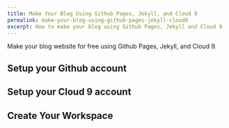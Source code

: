 ```yaml
---
title: Make Your Blog Using Github Pages, Jekyll, and Cloud 9
permalink: make-your-blog-using-github-pages-jekyll-cloud9
excerpt: How to make your blog using Github Pages, Jekyll and Cloud 9
---
```


Make your blog website for free using Github Pages, Jekyll, and Cloud 9.

## Setup your Github account

## Setup your Cloud 9 account

## Create Your Workspace


